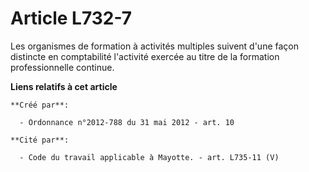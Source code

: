 # Article L732-7

Les organismes de formation à activités multiples suivent d'une façon distincte en comptabilité l'activité exercée au titre
de la formation professionnelle continue.

**Liens relatifs à cet article**

	**Créé par**:

	  - Ordonnance n°2012-788 du 31 mai 2012 - art. 10

	**Cité par**:

	  - Code du travail applicable à Mayotte. - art. L735-11 (V)
